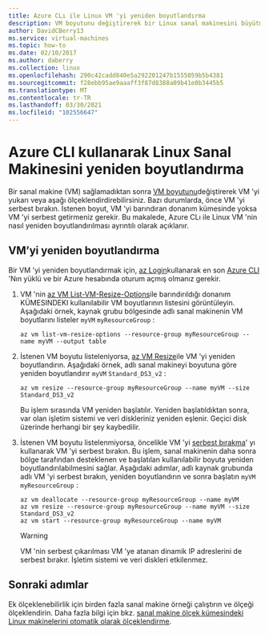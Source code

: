 ```yaml
---
title: Azure CLı ile Linux VM 'yi yeniden boyutlandırma
description: VM boyutunu değiştirerek bir Linux sanal makinesini büyütme veya azaltma.
author: DavidCBerry13
ms.service: virtual-machines
ms.topic: how-to
ms.date: 02/10/2017
ms.author: daberry
ms.collection: linux
ms.openlocfilehash: 290c42cadd840e5a292201247b1555059b5b4381
ms.sourcegitcommit: f28ebb95ae9aaaff3f87d8388a09b41e0b3445b5
ms.translationtype: MT
ms.contentlocale: tr-TR
ms.lasthandoff: 03/30/2021
ms.locfileid: "102556647"
---
```

# <a name="resize-a-linux-virtual-machine-using-azure-cli"></a>Azure CLI kullanarak Linux Sanal Makinesini yeniden boyutlandırma 

Bir sanal makine (VM) sağlamadıktan sonra [VM boyutunu][vm-sizes]değiştirerek VM 'yi yukarı veya aşağı ölçeklendirdirebilirsiniz. Bazı durumlarda, önce VM 'yi serbest bırakın. İstenen boyut, VM 'yi barındıran donanım kümesinde yoksa VM 'yi serbest getirmeniz gerekir. Bu makalede, Azure CLı ile Linux VM 'nin nasıl yeniden boyutlandırılması ayrıntılı olarak açıklanır. 

## <a name="resize-a-vm"></a>VM’yi yeniden boyutlandırma
Bir VM 'yi yeniden boyutlandırmak için, [az Login](/cli/azure/reference-index)kullanarak en son [Azure CLI](/cli/azure/install-az-cli2) 'Nın yüklü ve bir Azure hesabında oturum açmış olmanız gerekir.

1. VM 'nin [az VM List-VM-Resize-Options](/cli/azure/vm)ile barındırıldığı donanım KÜMESINDEKI kullanılabilir VM boyutlarının listesini görüntüleyin. Aşağıdaki örnek, kaynak grubu bölgesinde adlı sanal makinenin VM boyutlarını listeler `myVM` `myResourceGroup` :
   
    ```azurecli
    az vm list-vm-resize-options --resource-group myResourceGroup --name myVM --output table
    ```

2. İstenen VM boyutu listeleniyorsa, [az VM Resize](/cli/azure/vm)ile VM 'yi yeniden boyutlandırın. Aşağıdaki örnek, adlı sanal makineyi boyutuna göre yeniden boyutlandırır `myVM` `Standard_DS3_v2` :
   
    ```azurecli
    az vm resize --resource-group myResourceGroup --name myVM --size Standard_DS3_v2
    ```
   
    Bu işlem sırasında VM yeniden başlatılır. Yeniden başlatıldıktan sonra, var olan işletim sistemi ve veri diskleriniz yeniden eşlenir. Geçici disk üzerinde herhangi bir şey kaybedilir.

3. İstenen VM boyutu listelenmiyorsa, öncelikle VM 'yi [serbest bırakma](/cli/azure/vm)' yı kullanarak VM 'yi serbest bırakın. Bu işlem, sanal makinenin daha sonra bölge tarafından desteklenen ve başlatılan kullanılabilir boyuta yeniden boyutlandırılabilmesini sağlar. Aşağıdaki adımlar, adlı kaynak grubunda adlı VM 'yi serbest bırakın, yeniden boyutlandırın ve sonra başlatın `myVM` `myResourceGroup` :
   
    ```azurecli
    az vm deallocate --resource-group myResourceGroup --name myVM
    az vm resize --resource-group myResourceGroup --name myVM --size Standard_DS3_v2
    az vm start --resource-group myResourceGroup --name myVM
    ```
   
   > [!WARNING]
   > VM 'nin serbest çıkarılması VM 'ye atanan dinamik IP adreslerini de serbest bırakır. İşletim sistemi ve veri diskleri etkilenmez.

## <a name="next-steps"></a>Sonraki adımlar
Ek ölçeklenebilirlik için birden fazla sanal makine örneği çalıştırın ve ölçeği ölçeklendirin. Daha fazla bilgi için bkz. [sanal makine ölçek kümesindeki Linux makinelerini otomatik olarak ölçeklendirme][scale-set]. 

<!-- links -->
[boot-diagnostics]: https://azure.microsoft.com/blog/boot-diagnostics-for-virtual-machines-v2/
[scale-set]: ../../virtual-machine-scale-sets/tutorial-autoscale-cli.md 
[vm-sizes]:sizes.md
